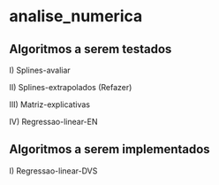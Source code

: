 # analise_numerica

## Algoritmos a serem testados

I) Splines-avaliar

II) Splines-extrapolados (Refazer)

III) Matriz-explicativas

IV) Regressao-linear-EN

## Algoritmos a serem implementados

I) Regressao-linear-DVS
